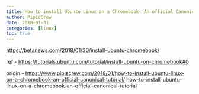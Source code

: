 ```yaml
---
title: How to install Ubuntu Linux on a Chromebook- An official Canonical tutorial
author: PipisCrew
date: 2018-01-31
categories: [linux]
toc: true
---
```


https://betanews.com/2018/01/30/install-ubuntu-chromebook/

ref - https://tutorials.ubuntu.com/tutorial/install-ubuntu-on-chromebook#0

origin - https://www.pipiscrew.com/2018/01/how-to-install-ubuntu-linux-on-a-chromebook-an-official-canonical-tutorial/ how-to-install-ubuntu-linux-on-a-chromebook-an-official-canonical-tutorial